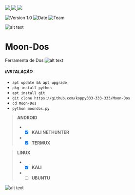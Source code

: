 
<a href="https://www.instagram.com/koppy999_" alt="Instagram" target="_blank">
  <img src="https://img.shields.io/badge/-Instagram-DF0174?style=for-the-badge&labelColor=DF0174&logo=instagram&logoColor=white&link=https://www.instagram.com/koppy999_">
</a>
<a href="https://wa.me/554792433327" alt="WhatsApp" target="_blank">
  <img src="https://img.shields.io/badge/WhatsApp-25D366?style=for-the-badge&logo=whatsapp&logoColor=white&link=https://wa.me/554792433327">
</a>

<img src="https://img.shields.io/badge/Python-14354C?style=for-the-badge&logo=python&logoColor=white">
</a>

![[Version 1.0](https://github.com/koppy333-333-333)](http://img.shields.io/badge/version-v1.0-orange.svg)
![[Date](https://github.com/koppy333-333-333)](http://img.shields.io/badge/date-28/04/2022-yellow.svg)
![[Team](https://github.com/koppy333-333-333)](http://img.shields.io/badge/Team-404-green.svg)

![alt text](https://i.imgur.com/BAAdzBt.gif)

# Moon-Dos
Ferramenta de Dos
![alt text](https://i.imgur.com/6RWAIpd.jpg)

#### *INSTALAÇÃO*  
 - `apt update && apt upgrade`
 - `pkg install python`
 - `apt install git`
 - `git clone https://github.com/koppy333-333-333/Moon-Dos`
 - `cd Moon-Dos`
 - `python moondos.py`  

> **ANDROID**
> - - [x] **KALI NETHUNTER**
> - - [x] **TERMUX**  

> **LINUX**
> - - [x] **KALI**
> - - [ ] **UBUNTU**

![alt text](https://i.imgur.com/BAAdzBt.gif)

